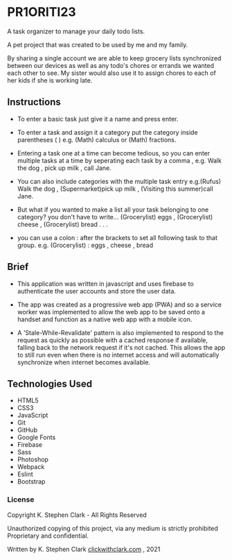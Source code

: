 # PR1ORITI23
A task organizer to manage your daily todo lists.

A pet project that was created to be used by me and my family.

By sharing a single account we are able to keep grocery lists synchronized
between our devices as well as any todo's chores or errands we wanted each
other to see. My sister would also use it to assign chores to each of her kids if
she is working late.



<h2>Instructions</h2>
 
* To enter a basic task just give it a name and press enter.

* To enter a task and assign it a category put the category inside parentheses (    )
e.g. (Math) calculus or (Math) fractions.

* Entering a task one at a time can become tedious, so you can enter multiple tasks at a time by seperating each task by a comma  ,
e.g. Walk the dog  , pick up milk  , call Jane.

* You can also include categories with the multiple task entry
e.g.(Rufus) Walk the dog , (Supermarket)pick up milk , (Visiting this summer)call Jane.

* But what if you wanted to make a list all your task belonging to one category?
you don't have to write...
(Grocerylist) eggs , (Grocerylist) cheese , (Grocerylist) bread . . .

* you can use a colon : after the brackets to set all following task to that group.
e.g. (Grocerylist) : eggs , cheese , bread



<h2> Brief </h2>

* This application was written in javascript and uses firebase to authenticate
the user accounts and store the user data.

* The app was created as a progressive web app (PWA) and so a service worker was implemented to allow the web app to be saved onto a handset and function as a 
native web app with a mobile icon.

* A 'Stale-While-Revalidate' pattern is also
implemented to respond to the request as quickly as possible with a cached response if available, falling back to the network request if it's not cached. This allows the app to still run even when there is no internet access and will automatically synchronize
when internet becomes available.

<h2>Technologies Used</h2>

* HTML5
* CSS3
* JavaScript
* Git
* GitHub
* Google Fonts
* Firebase
* Sass
* Photoshop
* Webpack
* Eslint
* Bootstrap




### License

Copyright K. Stephen Clark - All Rights Reserved

Unauthorized copying of this project, via any medium is strictly prohibited
Proprietary and confidential.

Written by K. Stephen Clark [clickwithclark.com](https://clickwithclark.com/) , 2021